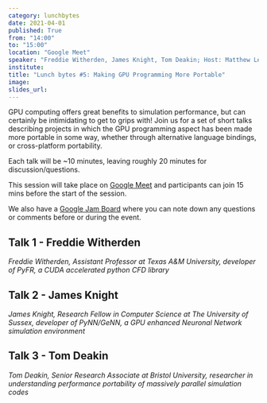 ```yaml
---
category: lunchbytes
date: 2021-04-01
published: True
from: "14:00"
to: "15:00"
location: "Google Meet"
speaker: "Freddie Witherden, James Knight, Tom Deakin; Host: Matthew Leach (RSE Sheffield)"
institute:
title: "Lunch bytes #5: Making GPU Programming More Portable"
image:
slides_url:
---
```


GPU computing offers great benefits to simulation performance, but can certainly be intimidating to get to grips with! Join us for a set of short talks describing projects in which the GPU programming aspect has been made more portable in some way, whether through alternative language bindings, or cross-platform portability.

Each talk will be ~10 minutes, leaving roughly 20 minutes for discussion/questions.

This session will take place on [Google Meet](https://meet.google.com/sqk-bdmi-tjq) and participants can join 15 mins before the start of the session.

We also have a [Google Jam Board](https://jamboard.google.com/d/1Z6kZfJIabiWX31KgtEl6yoCo1Tlb4cRXgxUuFyqozEM/edit?usp=sharing) where you can note down any questions or comments before or during the event.

## Talk 1 - Freddie Witherden

*Freddie Witherden, Assistant Professor at Texas A&M University, developer of PyFR, a CUDA accelerated python CFD library*


## Talk 2 - James Knight

*James Knight, Research Fellow in Computer Science at The University of Sussex, developer of PyNN/GeNN, a GPU enhanced Neuronal Network simulation environment*


## Talk 3 - Tom Deakin

*Tom Deakin, Senior Research Associate at Bristol University, researcher in understanding performance portability of massively parallel simulation codes*
